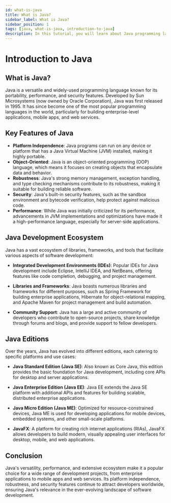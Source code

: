 ```yaml
---
id: what-is-java
title: What is Java?
sidebar_label: What is Java?
sidebar_position: 1
tags: [java, what-is-java, introduction-to-java]
description: In this tutorial, you will learn about Java programming language, what it is, its features, and its applications.
---
```


# Introduction to Java

## What is Java?

Java is a versatile and widely-used programming language known for its portability, performance, and security features. Developed by Sun Microsystems (now owned by Oracle Corporation), Java was first released in 1995. It has since become one of the most popular programming languages in the world, particularly for building enterprise-level applications, mobile apps, and web services.

## Key Features of Java

- **Platform Independence**: Java programs can run on any device or platform that has a Java Virtual Machine (JVM) installed, making it highly portable.
- **Object-Oriented**: Java is an object-oriented programming (OOP) language, which means it focuses on creating objects that encapsulate data and behavior.
- **Robustness**: Java's strong memory management, exception handling, and type checking mechanisms contribute to its robustness, making it suitable for building reliable software.
- **Security**: Java's built-in security features, such as the sandbox environment and bytecode verification, help protect against malicious code.
- **Performance**: While Java was initially criticized for its performance, advancements in JVM implementations and optimizations have made it a high-performance language, especially for server-side applications.

## Java Development Ecosystem

Java has a vast ecosystem of libraries, frameworks, and tools that facilitate various aspects of software development:

- **Integrated Development Environments (IDEs)**: Popular IDEs for Java development include Eclipse, IntelliJ IDEA, and NetBeans, offering features like code completion, debugging, and project management.

- **Libraries and Frameworks**: Java boasts numerous libraries and frameworks for different purposes, such as Spring Framework for building enterprise applications, Hibernate for object-relational mapping, and Apache Maven for project management and build automation.

- **Community Support**: Java has a large and active community of developers who contribute to open-source projects, share knowledge through forums and blogs, and provide support to fellow developers.

## Java Editions

Over the years, Java has evolved into different editions, each catering to specific platforms and use cases:

- **Java Standard Edition (Java SE)**: Also known as Core Java, this edition provides the basic foundation for Java development, including core APIs for desktop and server applications.

- **Java Enterprise Edition (Java EE)**: Java EE extends the Java SE platform with additional APIs and features for building scalable, distributed enterprise applications.

- **Java Micro Edition (Java ME)**: Optimized for resource-constrained devices, Java ME is used for developing applications for mobile devices, embedded systems, and other small-scale platforms.

- **JavaFX**: A platform for creating rich internet applications (RIAs), JavaFX allows developers to build modern, visually appealing user interfaces for desktop, mobile, and web applications.

## Conclusion

Java's versatility, performance, and extensive ecosystem make it a popular choice for a wide range of development projects, from enterprise applications to mobile apps and web services. Its platform independence, robustness, and security features continue to attract developers worldwide, ensuring Java's relevance in the ever-evolving landscape of software development.
